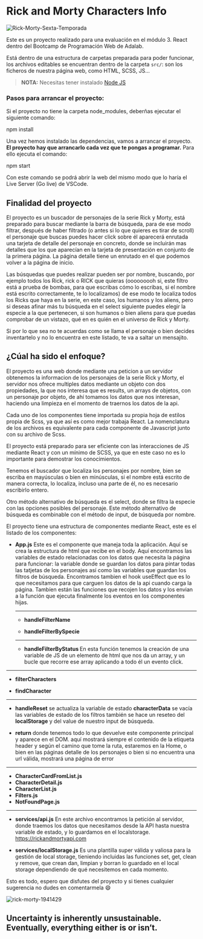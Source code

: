 # Rick and Morty Characters Info

![Rick-Morty-Sexta-Temporada](https://user-images.githubusercontent.com/112553001/207452667-e69eeb74-3d1c-475e-b676-9bf14387baf4.jpg)


Este es un proyecto realizado para una evaluación en el módulo 3. React dentro del Bootcamp de Programación Web de Adalab.

Está dentro de una estructura de carpetas preparada para poder funcionar, los archivos editables se encuentran dentro de la carpeta `src/`: son los ficheros de nuestra página web, como HTML, SCSS, JS...

> **NOTA:** Necesitas tener instalado [Node JS](https://nodejs.org/)

### Pasos para arrancar el proyecto:

Si el proyecto no tiene la carpeta node_modules, deberñas ejecutar el siguiente comando:

npm install

Una vez hemos instalado las dependencias, vamos a arrancar el proyecto. **El proyecto hay que arrancarlo cada vez que te pongas a programar.** Para ello ejecuta el comando:

npm start

Con este comando se podrá abrir la web del mismo modo que lo haría el Live Server (Go live) de VSCode.

## Finalidad del proyecto

El proyecto es un buscador de personajes de la serie Rick y Morty, está preparado para buscar mediante la barra de búsqueda, para de ese modo filtrar, después de haber filtrado (o antes si lo que quieres es tirar de scroll) el personaje que buscas puedes hacer click sobre él aparecerá enrutada una tarjeta de detalle del personaje en concreto, donde se incluirán mas detalles que los que aparecían en la tarjeta de presentación en conjunto de la primera página. La página detalle tiene un enrutado en el que podemos volver a la página de inicio.

Las búsquedas que puedes realizar pueden ser por nombre, buscando, por ejemplo todos los Rick, rick o RICK que quieras (ooooooooh si, este filtro está a prueba de bombas, para que escribas cómo lo escribas, si el nombre está escrito correctamente, te lo localizamos) de ese modo te localiza todos los Ricks que haya en la serie, en este caso, los humanos y los aliens, pero si deseas afinar más tu búsqueda en el select siguiente puedes elegir la especie a la que pertenecen, si son humanos o bien aliens para que puedas comprobar de un vistazo, qué en es quién en el universo de Rick y Morty.

Si por lo que sea no te acuerdas como se llama el personaje o bien decides inventartelo y no lo encuentra en este listado, te va a saltar un mensajito.

## ¿Cúal ha sido el enfoque?

El proyecto es una web donde mediante una peticion a un servidor obtenemos la informacion de los personajes de la serie Rick y Morty, el servidor nos ofrece multiples datos mediante un objeto con dos propiedades, la que nos interesa que es results, un arrays de objetos, con un personaje por objeto, de ahí tomamos los datos que nos interesan, haciendo una limpieza en el momento de traernos los datos de la api.

Cada uno de los componentes tiene importada su propia hoja de estilos propia de Scss, ya que así es como mejor trabaja React. La nomenclatura de los archivos es equivalente para cada componente de Javascript junto con su archivo de Scss.

El proyecto está preparado para ser eficiente con las interacciones de JS mediante React y con un mínimo de SCSS, ya que en este caso no es lo importante para demostrar los conocimientos.

Tenemos el buscador que localiza los personajes por nombre, bien se escriba en mayúsculas o bien en minúsculas, si el nombre está escrito de manera correcta, lo localiza, incluso una parte de él, no es necesario escribirlo entero.

Otro método alternativo de búsqueda es el select, donde se filtra la especie con las opciones posibles del personaje. Este método alternativo de búsqueda es combinable con el método de input, de búsqueda por nombre.

El proyecto tiene una estructura de componentes mediante React, este es el listado de los componentes:

- **App.js**
Este es el componente que maneja toda la aplicación. Aquí se crea la estructura de html que recibe en el body. Aquí encontramos las variables de        estado relacionadas con los datos que necesita la página para funcionar: la variable donde se guardan los datos para pintar todas las tatjetas de los personajes así como las variables que guardan los filtros de búsqueda.
Encontramos tambien el hook useEffect que es lo que necesitamos para que carguen los datos de la api cuando carga la página.
Tambíen están las funciones que recojen los datos y los envian a la función que ejecuta finalmente los eventos en los componentes hijas.
  
  ------------------------------

  - <strong>handleFilterName </strong> 

  - <strong>handleFilterBySpecie</strong> 
  ------------------------------

  
  - <strong>handleFilterByStatus </strong> En esta función tenemos la creación de una variable de JS de un elemento de html que nos da un array, y un bucle que recorre ese array aplicando a todo él un evento click.
  
 ------------------------------

  - <strong>filterCharacters</strong> 
  
   - <strong>findCharacter</strong>
   
   ------------------------------

   
   - <strong>handleReset</strong> se actualiza la variable de estado <strong>characterData</strong>  se vacía las variables de estado de los filtros también se hace un reseteo del <strong>localStorage</strong> y del value de nuestro input de búsqueda.

   - <strong>return</strong> donde tenemos todo lo que devuelve este componente principal y aparece en el DOM. aquí mostrará siempre el contenido de la etiqueta header y según el camino que tome la ruta, estaremos en la Home, o bien en las páginas detalle de los personajes o bien si no encuentra una url válida, mostrará una página de error

------------------------------

- **CharacterCardFromList.js**
- **CharacterDetail.js**
- **CharacterList.js**
- **Filters.js**
- **NotFoundPage.js**

------------------------------

- **services/api.js** En este archivo encontramos la petición al servidor, donde traemos los datos que necesitamos desde la API hasta nuestra variable de estado, y lo guardamos en el localstorage. https://rickandmortyapi.com
  
- **services/localStorage.js** Es una plantilla super válida y valiosa para la gestión de local storage, tieniendo incluidas las funciones set, get, clean y remove, que crean dan, limpian y borran lo guardado en el local storage dependiendo de qué necesitemos en cada momento.
  
Esto es todo, espero que disfutes del proyecto y si tienes cualquier sugerencia no dudes en comentarmela :smile:

  ![rick-morty-1941429](https://user-images.githubusercontent.com/112553001/207454118-bd42eec2-3104-4b51-a935-533861173d2c.jpg)
  
  ## Uncertainty is inherently unsustainable. Eventually, everything either is or isn’t.
